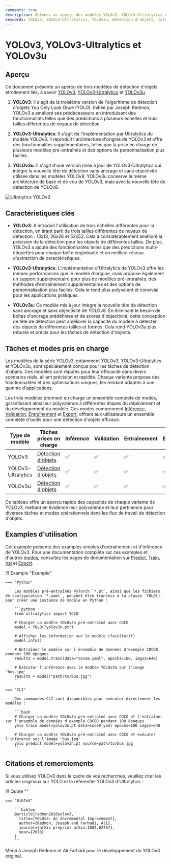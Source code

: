 ```yaml
---
comments: true
description: Obtenez un aperçu des modèles YOLOv3, YOLOv3-Ultralytics et YOLOv3u. Apprenez-en davantage sur leurs fonctionnalités clés, leur utilisation et les tâches prises en charge pour la détection d'objets.
keywords: YOLOv3, YOLOv3-Ultralytics, YOLOv3u, Détection d'objets, Inférence, Entraînement, Ultralytics
---
```


# YOLOv3, YOLOv3-Ultralytics et YOLOv3u

## Aperçu

Ce document présente un aperçu de trois modèles de détection d'objets étroitement liés, à savoir [YOLOv3](https://pjreddie.com/darknet/yolo/), [YOLOv3-Ultralytics](https://github.com/ultralytics/yolov3) et [YOLOv3u](https://github.com/ultralytics/ultralytics).

1. **YOLOv3**: Il s'agit de la troisième version de l'algorithme de détection d'objets You Only Look Once (YOLO). Initiée par Joseph Redmon, YOLOv3 a amélioré ses prédécesseurs en introduisant des fonctionnalités telles que des prédictions à plusieurs échelles et trois tailles différentes de noyaux de détection.

2. **YOLOv3-Ultralytics**: Il s'agit de l'implémentation par Ultralytics du modèle YOLOv3. Il reproduit l'architecture d'origine de YOLOv3 et offre des fonctionnalités supplémentaires, telles que la prise en charge de plusieurs modèles pré-entraînés et des options de personnalisation plus faciles.

3. **YOLOv3u**: Il s'agit d'une version mise à jour de YOLOv3-Ultralytics qui intègre la nouvelle tête de détection sans ancrage et sans objectivité utilisée dans les modèles YOLOv8. YOLOv3u conserve la même architecture de base et de cou de YOLOv3, mais avec la nouvelle tête de détection de YOLOv8.

![Ultralytics YOLOv3](https://raw.githubusercontent.com/ultralytics/assets/main/yolov3/banner-yolov3.png)

## Caractéristiques clés

- **YOLOv3**: A introduit l'utilisation de trois échelles différentes pour la détection, en tirant parti de trois tailles différentes de noyaux de détection : 13x13, 26x26 et 52x52. Cela a considérablement amélioré la précision de la détection pour les objects de différentes tailles. De plus, YOLOv3 a ajouté des fonctionnalités telles que des prédictions multi-étiquettes pour chaque boîte englobante et un meilleur réseau d'extraction de caractéristiques.

- **YOLOv3-Ultralytics**: L'implémentation d'Ultralytics de YOLOv3 offre les mêmes performances que le modèle d'origine, mais propose également un support supplémentaire pour plus de modèles pré-entraînés, des méthodes d'entraînement supplémentaires et des options de personnalisation plus faciles. Cela le rend plus polyvalent et convivial pour les applications pratiques.

- **YOLOv3u**: Ce modèle mis à jour intègre la nouvelle tête de détection sans ancrage et sans objectivité de YOLOv8. En éliminant le besoin de boîtes d'ancrage prédéfinies et de scores d'objectivité, cette conception de tête de détection peut améliorer la capacité du modèle à détecter des objects de différentes tailles et formes. Cela rend YOLOv3u plus robuste et précis pour les tâches de détection d'objects.

## Tâches et modes pris en charge

Les modèles de la série YOLOv3, notamment YOLOv3, YOLOv3-Ultralytics et YOLOv3u, sont spécialement conçus pour les tâches de détection d'objets. Ces modèles sont réputés pour leur efficacité dans divers scénarios réels, alliant précision et rapidité. Chaque variante propose des fonctionnalités et des optimisations uniques, les rendant adaptés à une gamme d'applications.

Les trois modèles prennent en charge un ensemble complete de modes, garantissant ainsi leur polyvalence à différentes étapes du déploiement et du développement du modèle. Ces modes comprennent [Inférence](../modes/predict.md), [Validation](../modes/val.md), [Entraînement](../modes/train.md) et [Export](../modes/export.md), offrant aux utilisateurs un ensemble complete d'outils pour une détection d'objets efficace.

| Type de modèle     | Tâches prises en charge                  | Inférence | Validation | Entraînement | Export |
| ------------------ | ---------------------------------------- | --------- | ---------- | ------------ | ------ |
| YOLOv3             | [Détection d'objets](../tasks/detect.md) | ✅        | ✅         | ✅           | ✅     |
| YOLOv3-Ultralytics | [Détection d'objets](../tasks/detect.md) | ✅        | ✅         | ✅           | ✅     |
| YOLOv3u            | [Détection d'objets](../tasks/detect.md) | ✅        | ✅         | ✅           | ✅     |

Ce tableau offre un aperçu rapide des capacités de chaque variante de YOLOv3, mettant en évidence leur polyvalence et leur pertinence pour diverses tâches et modes opérationnels dans les flux de travail de détection d'objets.

## Examples d'utilisation

Cet example présente des examples simples d'entraînement et d'inférence de YOLOv3. Pour une documentation complète sur ces examples et d'autres [modes](../modes/index.md), consultez les pages de documentation sur [Predict](../modes/predict.md), [Train](../modes/train.md), [Val](../modes/val.md) et [Export](../modes/export.md).

!!! Example "Example"

    === "Python"

        Les modèles pré-entraînés PyTorch `*.pt`, ainsi que les fichiers de configuration `*.yaml`, peuvent être transmis à la classe `YOLO()` pour créer une instance de modèle en Python :

        ```python
        from ultralytics import YOLO

        # Charger un modèle YOLOv3n pré-entraîné avec COCO
        model = YOLO("yolov3n.pt")

        # Afficher les information sur le modèle (facultatif)
        model.info()

        # Entraîner le modèle sur l'ensemble de données d'exemple COCO8 pendant 100 époques
        results = model.train(data="coco8.yaml", epochs=100, imgsz=640)

        # Exécuter l'inférence avec le modèle YOLOv3n sur l'image 'bus.jpg'
        results = model("path/to/bus.jpg")
        ```

    === "CLI"

        Des commandes CLI sont disponibles pour exécuter directement les modèles :

        ```bash
        # Charger un modèle YOLOv3n pré-entraîné avec COCO et l'entraîner sur l'ensemble de données d'exemple COCO8 pendant 100 époques
        yolo train model=yolov3n.pt data=coco8.yaml epochs=100 imgsz=640

        # Charger un modèle YOLOv3n pré-entraîné avec COCO et exécuter l'inférence sur l'image 'bus.jpg'
        yolo predict model=yolov3n.pt source=path/to/bus.jpg
        ```

## Citations et remerciements

Si vous utilisez YOLOv3 dans le cadre de vos recherches, veuillez citer les articles originaux sur YOLO et le référentiel YOLOv3 d'Ultralytics :

!!! Quote ""

    === "BibTeX"

        ```bibtex
        @article{redmon2018yolov3,
          title={YOLOv3: An Incremental Improvement},
          author={Redmon, Joseph and Farhadi, Ali},
          journal={arXiv preprint arXiv:1804.02767},
          year={2018}
        }
        ```

Merci à Joseph Redmon et Ali Farhadi pour le développement du YOLOv3 original.
